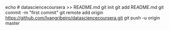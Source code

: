 echo # datasciencecoursera >> README.md
git init
git add README.md
git commit -m "first commit"
git remote add origin https://github.com/Ivangribeiro/datasciencecoursera.git
git push -u origin master
